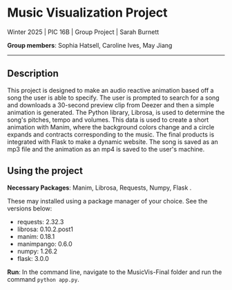 # Music Visualization Project

Winter 2025 | PIC 16B | Group Project | Sarah Burnett

**Group members**: Sophia Hatsell, Caroline Ives, May Jiang

---
## Description
This project is designed to make an audio reactive animation based off a song the user is able to specify. The user is prompted to search for a song and downloads a 30-second preview clip from Deezer and then a simple animation is generated. The Python library, Librosa, is used to determine the song's pitches, tempo and volumes. This data is used to create a short animation with Manim, where the background colors change and a circle expands and contracts corresponding to the music. The final products is integrated with Flask to make a dynamic website. The song is saved as an mp3 file and the animation as an mp4 is saved to the user's machine.

## Using the project
**Necessary Packages**: Manim, Librosa, Requests, Numpy, Flask . 

These may installed using a package manager of your choice. See the versions below:

- requests: 2.32.3
- librosa: 0.10.2.post1
- manim: 0.18.1
- manimpango: 0.6.0    
- numpy: 1.26.2
- flask: 3.0.0

**Run**: In the command line, navigate to the MusicVis-Final folder and run the command `python app.py`.
